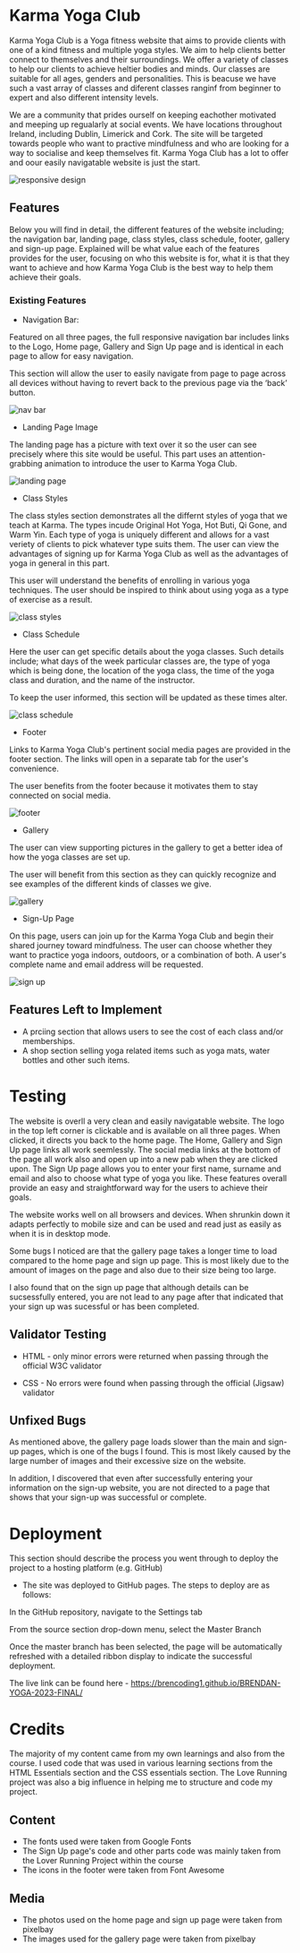 # Karma Yoga Club

Karma Yoga Club is a Yoga fitness website that aims to provide clients with one of a kind fitness and  multiple yoga styles. We aim to help clients better connect to themselves and their surroundings. We offer a variety of classes to help our clients to achieve heltier bodies and minds. Our classes are suitable for all ages, genders and personalities. This is beacuse we have such a vast array of classes and diferent classes ranginf from beginner to expert and also different intensity levels.

We are a community that prides ourself on keeping eachother motivated and meeping up regualarly at social events.  We have locations throughout Ireland, including Dublin, Limerick and Cork. The site will be targeted towards people who want to practive mindfulness and who are looking for a way to socialise and keep themselves fit. Karma Yoga Club has a lot to offer and oour easily navigatable website is just the start.

![responsive design](assets/images/Resonsive%20Design.png)

## Features

Below you will find in detail, the different features of the website including; the navigation bar, landing page, class styles, class schedule, footer, gallery and sign-up page. Explained will be what value each of the features provides for the user, focusing on who this website is for, what it is that they want to achieve and how Karma Yoga Club is the best way to help them achieve their goals.


### Existing Features

* Navigation Bar:

Featured on all three pages, the full responsive navigation bar includes links to the Logo, Home page, Gallery and Sign Up page and is identical in each page to allow for easy navigation.

This section will allow the user to easily navigate from page to page across all devices without having to revert back to the previous page via the ‘back’ button.

![nav bar](assets/images/Navigation%20Bar.png)

* Landing Page Image

The landing page has a picture with text over it so the user can see precisely where this site would be useful.
This part uses an attention-grabbing animation to introduce the user to Karma Yoga Club.

![landing page](assets/images/Landing%20Page%20Image.png)

* Class Styles

The class styles section demonstrates all the differnt styles of yoga that we teach at Karma. The types incude Original Hot Yoga, Hot Buti, Qi Gone, and Warm Yin. Each type of yoga is uniquely different and allows for a vast veriety of clients to pick whatever type suits them. The user can view the advantages of signing up for Karma Yoga Club as well as the advantages of yoga in general in this part.

This user will understand the benefits of enrolling in various yoga techniques. The user should be inspired to think about using yoga as a type of exercise as a result.

![class styles](assets/images/Class%20Styles.png)

* Class Schedule

Here the user can get specific details about the yoga classes. Such details include; what days of the week particular classes are, the type of yoga which is being done, the location of the yoga class, the time of the yoga class and duration, and the name of the instructor.

To keep the user informed, this section will be updated as these times alter.


![class schedule](assets/images/Class%20Schedule.png)

* Footer

Links to Karma Yoga Club's pertinent social media pages are provided in the footer section. The links will open in a separate tab for the user's convenience.

The user benefits from the footer because it motivates them to stay connected on social media.


![footer](assets/images/Footer.png)

* Gallery

The user can view supporting pictures in the gallery to get a better idea of how the yoga classes are set up.

The user will benefit from this section as they can quickly recognize and see examples of the different kinds of classes we give.

![gallery](assets/images/Gallery.png)

* Sign-Up Page

On this page, users can join up for the Karma Yoga Club and begin their shared journey toward mindfulness. The user can choose whether they want to practice yoga indoors, outdoors, or a combination of both. A user's complete name and email address will be requested.


![sign up](assets/images/Sign%20Up%20Page.png)


## Features Left to Implement

* A prciing section that allows users to see the cost of each class and/or memberships.
* A shop section selling yoga related items such as yoga mats, water bottles and other such items.

# Testing

The website is overll a very clean and easily navigatable website. The logo in the top left corner is clickable and is available on all three pages. When clicked, it directs you back to the home page. The Home, Gallery and Sign Up page links all work seemlessly. The social media links at the bottom of the page all work also and open up into a new pab when they are clicked upon. The Sign Up page allows you to enter your first name, surname and email and also to choose what type of yoga you like. These features overall provide an easy and straightforward way for the users to achieve their goals.

The website works well on all browsers and devices. When shrunkin down it adapts perfectly to mobile size and can be used and read just as easily as when it is in desktop mode.

Some bugs I noticed are that the gallery page takes a longer time to load compared to the home page and sign up page. This is most likely due to the amount of images on the page and also due to their size being too large. 

I also found that on the sign up page that although details can be sucsessfully entered, you are not lead to any page after that indicated that your sign up was sucessful or has been completed.


## Validator Testing

* HTML - only minor errors were returned when passing through the official W3C validator

* CSS - No errors were found when passing through the official (Jigsaw) validator

## Unfixed Bugs 

As mentioned above, the gallery page loads slower than the main and sign-up pages, which is one of the bugs I found. This is most likely caused by the large number of images and their excessive size on the website. 

In addition, I discovered that even after successfully entering your information on the sign-up website, you are not directed to a page that shows that your sign-up was successful or complete.

# Deployment

This section should describe the process you went through to deploy the project to a hosting platform (e.g. GitHub)

* The site was deployed to GitHub pages. The steps to deploy are as follows:

In the GitHub repository, navigate to the Settings tab

From the source section drop-down menu, select the Master Branch

Once the master branch has been selected, the page will be automatically refreshed with a detailed ribbon display to indicate the successful deployment.

The live link can be found here - https://brencoding1.github.io/BRENDAN-YOGA-2023-FINAL/

# Credits

The majority of my content came from my own learnings and also from the course. I used code that was used in various learning sections from the HTML Essentials section and the CSS essentials section. The Love Running project was also a big influence in helping me to structure and code my project.

## Content

* The fonts used were taken from Google Fonts
* The Sign Up page's code and other parts code was mainly taken from the Lover Running Project within the course 
* The icons in the footer were taken from Font Awesome

## Media

* The photos used on the home page and sign up page were taken from pixelbay
* The images used for the gallery page were taken from pixelbay




